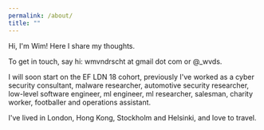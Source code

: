 ```yaml
---
permalink: /about/
title: ""
---
```




Hi, I'm Wim! Here I share my thoughts.

To get in touch, say hi: wmvndrscht at gmail dot com or @_wvds.

I will soon start on the EF LDN 18 cohort, previously I've worked as a cyber security consultant, malware researcher, automotive security researcher, low-level software engineer, ml engineer, ml researcher, salesman, charity worker, footballer and operations assistant.

I've lived in London, Hong Kong, Stockholm and Helsinki, and love to travel.
